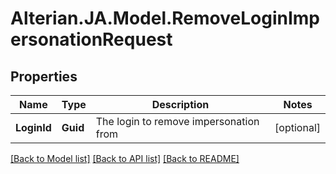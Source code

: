 # Alterian.JA.Model.RemoveLoginImpersonationRequest

## Properties

Name | Type | Description | Notes
------------ | ------------- | ------------- | -------------
**LoginId** | **Guid** | The login to remove impersonation from | [optional] 

[[Back to Model list]](../README.md#documentation-for-models) [[Back to API list]](../README.md#documentation-for-api-endpoints) [[Back to README]](../README.md)

